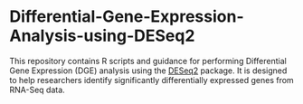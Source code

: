 # Differential-Gene-Expression-Analysis-using-DESeq2
This repository contains R scripts and guidance for performing Differential Gene Expression (DGE) analysis using the [DESeq2](https://bioconductor.org/packages/release/bioc/html/DESeq2.html) package. It is designed to help researchers identify significantly differentially expressed genes from RNA-Seq data.
